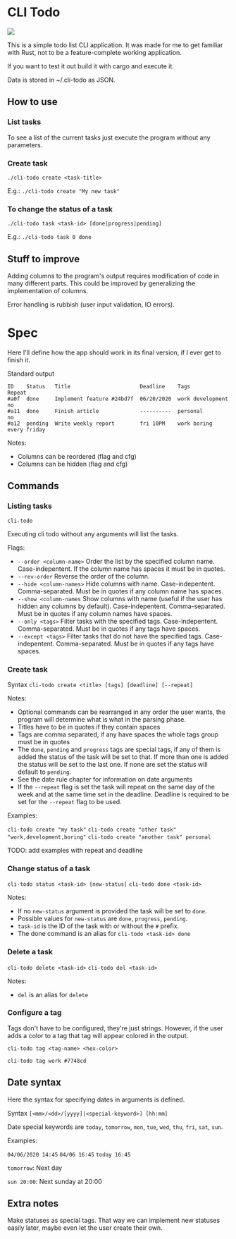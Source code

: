 # CLI Todo

![](https://i.imgur.com/EIA68l8.png)

This is a simple todo list CLI application. It was made for me to get familiar with Rust, not to be a feature-complete working application.

If you want to test it out build it with cargo and execute it.

Data is stored in ~/.cli-todo as JSON.

## How to use

### List tasks
To see a list of the current tasks just execute the program without any parameters.

### Create task
```
./cli-todo create <task-title>
```

E.g.: `./cli-todo create "My new task"`

### To change the status of a task
```
./cli-todo task <task-id> [done|progress|pending]
```

E.g.: `./cli-todo task 0 done`

## Stuff to improve

Adding columns to the program's output requires modification of code in many different parts. This could be improved by generalizing the implementation of columns.

Error handling is rubbish (user input validation, IO errors).

# Spec

Here I'll define how the app should work in its final version, if I ever get to finish it.


Standard output
```
ID    Status   Title                      Deadline    Tags              Repeat
#a0f  done     Implement feature #24bd7f  06/20/2020  work development  no
#a11  done     Finish article             ----------  personal          no
#a12  pending  Write weekly report        fri 10PM    work boring       every friday
```

Notes:
- Columns can be reordered (flag and cfg)
- Columns can be hidden (flag and cfg)

## Commands

### Listing tasks

`cli-todo`

Executing cli todo without any arguments will list the tasks.

Flags:
- `--order <column-name>` Order the list by the specified column name. Case-indepentent. If the column name has spaces it must be in quotes.
- `--rev-order` Reverse the order of the column.
- `--hide <column-names>` Hide columns with name. Case-indepentent. Comma-separated. Must be in quotes if any column name has spaces.
- `--show <column-names` Show columns with name (useful if the user has hidden any columns by default). Case-indepentent. Comma-separated. Must be in quotes if any column names have spaces.
- `--only <tags>` Filter tasks with the specified tags. Case-indepentent. Comma-separated. Must be in quotes if any tags have spaces.
- `--except <tags>` Filter tasks that do not have the specified tags. Case-indepentent. Comma-separated. Must be in quotes if any tags have spaces.

### Create task

Syntax
`cli-todo create <title> [tags] [deadline] [--repeat]`

Notes:
- Optional commands can be rearranged in any order the user wants, the program will determine what is what in the parsing phase.
- Titles have to be in quotes if they contain spaces
- Tags are comma separated, if any have spaces the whole tags group must be in quotes
- The `done`, `pending` and `progress` tags are special tags, if any of them is added the status of the task will be set to that. If more than one is added the status will be set to the last one. If none are set the status will default to `pending`.
- See the date rule chapter for information on date arguments
- If the `--repeat` flag is set the task will repeat on the same day of the week and at the same time set in the deadline. Deadline is required to be set for the `--repeat` flag to be used.

Examples:

`cli-todo create "my task"`
`cli-todo create "other task" "work,development,boring"`
`cli-todo create "another task" personal`

TODO: add examples with repeat and deadline

### Change status of a task

`cli-todo status <task-id> [new-status]`
`cli-todo done <task-id>`

Notes:
- If no `new-status` argument is provided the task will be set to `done`.
- Possible values for `new-status` are `done`, `progress`, `pending`.
- `task-id` is the ID of the task with or without the `#` prefix.
- The done command is an alias for `cli-todo <task-id> done`

### Delete a task

`cli-todo delete <task-id>`
`cli-todo del <task-id>`

Notes:
- `del` is an alias for `delete`

### Configure a tag

Tags don't have to be configured, they're just strings. However, if the user adds a color to a tag that tag will appear colored in the output.

`cli-todo tag <tag-name> <hex-color>`

`cli-todo tag work #7748cd`


## Date syntax

Here the syntax for specifying dates in arguments is defined.

Syntax `[<mm>/<dd>/[yyyy]|<special-keyword>] [hh:mm]`

Date special keywords are `today`, `tomorrow`, `mon`, `tue`, `wed`, `thu`, `fri`, `sat`, `sun`.

Examples:

`04/06/2020 14:45`
`04/06 16:45`
`today 16:45` 

`tomorrow`: Next day

`sun 20:00`: Next sunday at 20:00

## Extra notes

Make statuses as special tags. That way we can implement new statuses easily later, maybe even let the user create their own.